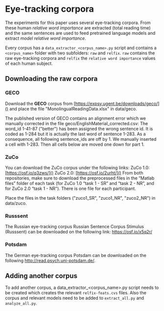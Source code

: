 # Eye-tracking corpora

The experiments for this paper uses several eye-tracking corpora. From these human *relative word importance* are extracted (total reading time) and the same sentences are used to feed pretrained language models and extract *model relative word importance*.

Every corpus has a `data_extractor_<corpus_name>.py` script and contains a `<corpus_name>` folder with two subfolders: `raw` and `relfix`. `raw` contains the raw eye-tracking corpora and `relfix` the `relative word importance` values of each human subject.

## Downloading the raw corpora

### GECO

Download the **GECO** corpus from [https://expsy.ugent.be/downloads/geco/]()
and place the file "MonolingualReadingData.xlsx" in data/geco.

The published version of GECO contains an alignment error which we manually corrected in the file geco/EnglishMaterial_corrected.csv:
The word_id 1-41-87 ("better") has been assigned the wrong sentence id. It is coded as 1-284 but it is actually the last word of sentence 1-283. As a consequence, all following sentence_ids are off by 1. We manually inserted a cell with 1-283. Then all cells below are moved one down for part 1.

### ZuCo

You can download the ZuCo corpus under the following links:
ZuCo 1.0: [https://osf.io/q3zws/]()
ZuCo 2.0: [https://osf.io/2urht/]()
From both repositories, make sure to download the preprocessed files in the “Matlab files” folder of each task (for ZuCo 1.0 “task 1 - SR” and “task 2 - NR”, and for ZuCo 2.0 “task 1 - NR”). There is one file for each participant.

Place the files in the task folders ("zuco1_SR", "zuco1_NR", "zuco2_NR") in data/zuco.

### Russsent

The Russian eye-tracking corpus Russian Sentence Corpus Stimulus (Russsent) can be downloaded on the following link: https://osf.io/x5q2r/



### Potsdam

The German eye-tracking corpus Potsdam can be downloaded on the following http://read.psych.uni-potsdam.de/.

## Adding another corpus

To add another corpus, a data_extractor_<corpus_name>.py script needs to be created which creates the relevant `relfix-feats.cvs` files. Also the corpus and relevant models need to be added to `extract_all.py` and `analyze_all.py`. 
